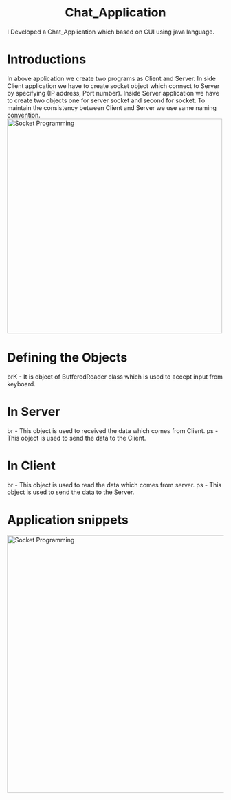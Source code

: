 <h1 align="center">Chat_Application</h1>
I Developed a Chat_Application which based on CUI using java language.

# Introductions 
In above application we create two programs as Client and Server.
In side Client application we have to create socket object which connect to Server by specifying (IP address, Port number).
Inside Server application we have to create two objects one for server socket and second for socket.
To maintain the consistency between Client and Server we use same naming convention.
<img src="https://mechomotive.com/wp-content/uploads/2021/08/What-is-a-Socket-Socket-Programming-in-Java-Edureka-1536x725.png" alt="Socket Programming" width="500" heigth="700">

# Defining the Objects
brK - It is object of BufferedReader class which is used to accept input from keyboard.
# In Server
br - This object is used to received the data which comes from Client.
ps - This object is used to send the data to the Client.
# In Client
br - This object is used to read the data which comes from server.
ps - This object is used to send the data to the Server.

# Application snippets 
<img src="https://media.geeksforgeeks.org/wp-content/uploads/20190922185640/blog-2.1.png" alt="Socket Programming" width = "600" heigth = "800">
